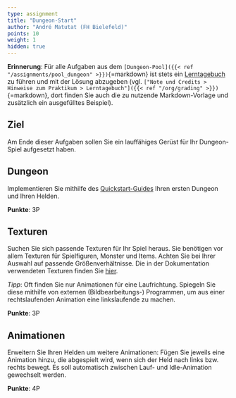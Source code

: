 ```yaml
---
type: assignment
title: "Dungeon-Start"
author: "André Matutat (FH Bielefeld)"
points: 10
weight: 1
hidden: true
---
```



**Erinnerung**: Für alle Aufgaben aus dem `[Dungeon-Pool]({{< ref "/assignments/pool_dungeon" >}})`{=markdown}
ist stets ein [Lerntagebuch](https://github.com/PM-Dungeon/PM-Lecture/blob/master/markdown/org/lerntagebuch.md)
zu führen und mit der Lösung abzugeben (vgl.
`["Note und Credits > Hinweise zum Praktikum > Lerntagebuch"]({{< ref "/org/grading" >}})`{=markdown}, dort
finden Sie auch die zu nutzende Markdown-Vorlage und zusätzlich ein ausgefülltes Beispiel).


## Ziel

Am Ende dieser Aufgaben sollen Sie ein lauffähiges Gerüst für Ihr Dungeon-Spiel aufgesetzt haben.


## Dungeon

Implementieren Sie mithilfe des [Quickstart-Guides](https://github.com/PM-Dungeon/dungeon-starter/blob/master/documentation/quickstart_de.md) Ihren ersten Dungeon und Ihren Helden.

**Punkte**: 3P


## Texturen

Suchen Sie sich passende Texturen für Ihr Spiel heraus. Sie benötigen vor allem Texturen für Spielfiguren, Monster und Items. Achten Sie bei Ihrer Auswahl auf passende Größenverhältnisse. Die in der Dokumentation verwendeten Texturen finden Sie [hier](https://0x72.itch.io/dungeontileset-ii).

_Tipp_: Oft finden Sie nur Animationen für eine Laufrichtung. Spiegeln Sie diese mithilfe von externen (Bildbearbeitungs-) Programmen, um aus einer rechtslaufenden Animation eine linkslaufende zu machen.

**Punkte**: 3P


## Animationen

Erweitern Sie Ihren Helden um weitere Animationen: Fügen Sie jeweils eine Animation hinzu, die abgespielt wird, wenn sich der Held nach links bzw. rechts bewegt. Es soll automatisch zwischen Lauf- und Idle-Animation gewechselt werden.

**Punkte**: 4P
